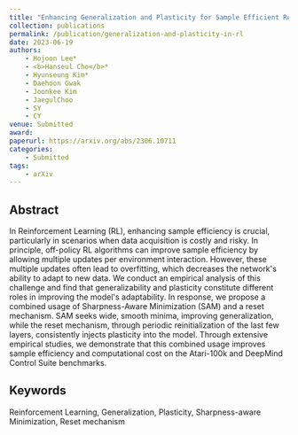 ```yaml
---
title: "Enhancing Generalization and Plasticity for Sample Efficient Reinforcement Learning"
collection: publications
permalink: /publication/generalization-and-plasticity-in-rl
date: 2023-06-19
authors:
    - Hojoon Lee*
    - <b>Hanseul Cho</b>*
    - Hyunseung Kim*
    - Daehoon Gwak
    - Joonkee Kim
    - JaegulChoo
    - SY
    - CY
venue: Submitted
award: 
paperurl: https://arxiv.org/abs/2306.10711
categories: 
    - Submitted
tags:
    - arXiv
---
```


## Abstract

In Reinforcement Learning (RL), enhancing sample efficiency is crucial, particularly in scenarios when data acquisition is costly and risky. In principle, off-policy RL algorithms can improve sample efficiency by allowing multiple updates per environment interaction. However, these multiple updates often lead to overfitting, which decreases the network's ability to adapt to new data. We conduct an empirical analysis of this challenge and find that generalizability and plasticity constitute different roles in improving the model's adaptability. In response, we propose a combined usage of Sharpness-Aware Minimization (SAM) and a reset mechanism. SAM seeks wide, smooth minima, improving generalization, while the reset mechanism, through periodic reinitialization of the last few layers, consistently injects plasticity into the model. Through extensive empirical studies, we demonstrate that this combined usage improves sample efficiency and computational cost on the Atari-100k and DeepMind Control Suite benchmarks.

## Keywords

Reinforcement Learning, Generalization, Plasticity, Sharpness-aware Minimization, Reset mechanism
